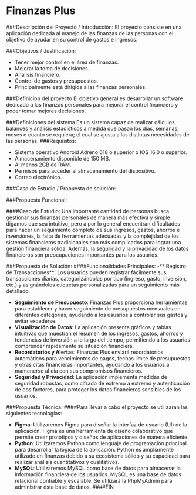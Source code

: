 # Finanzas Plus

###Descripción del Proyecto / Introducción:
El proyecto consiste en una aplicación dedicada al manejo de las finanzas de las personas con el objetivo de ayudar en su control de gastos e ingresos.


###Objetivos / Justificación:
- Tener mejor control en el área de finanzas.
- Mejorar la toma de decisiones.
- Análisis financiero.
- Control de gastos y presupuestos.
- Principalmente está dirigida a las finanzas personales.

###Definición del proyecto
El objetivo general es desarrollar  un software dedicado a las finanzas personales para mejorar el control financiero  y poder tomar mejores decisiones.

###Definiciones del sistema
Es un sistema capaz de realizar cálculos, balances y análisis estadísticos a medida que pasan los días, semanas, meses o cuanto se requiera; el cual se ajusta a las distintas necesidades de las personas.
###Requisitos:
- Sistema operativo Android Adreno 618  o superior o IOS 16.0 o superior.
- Almacenamiento disponible de 150 MB.
- Al menos 2GB de RAM.
- Permisos para acceder al almacenamiento del dispositivo.
- Correo electrónico.

###Caso de Estudio / Propuesta de solución: 

###Propuesta Funcional:

####Caso de Estudio:
Una importante cantidad de personas busca gestionar sus finanzas personales de manera más efectiva y simple digamos que sea intuitivo, pero a por lo general encuentran dificultades para hacer un seguimiento completo de sus ingresos, gastos, ahorros e inversiones, la falta de herramientas adecuadas y la complejidad de los sistemas financieros tradicionales son más complicados  para lograr una gestión financiera sólida. Además, la seguridad y la privacidad de los datos financieros son preocupaciones importantes para los usuarios.

###Propuesta de Solución:
####Funcionalidades Principales:
-** Registro de Transacciones**: Los usuarios pueden registrar fácilmente sus transacciones diarias, categorizándolas por tipo (ingreso, gasto, inversión, etc.) y asignándoles etiquetas personalizadas para un seguimiento más detallado.
- **Seguimiento de Presupuesto**: Finanzas Plus proporciona herramientas para establecer y hacer seguimiento de presupuestos mensuales en diferentes categorías, ayudando a los usuarios a controlar sus gastos y evitar excederse.
- **Visualización de Datos**: La aplicación presenta gráficos y tablas intuitivas que muestran el resumen de los ingresos, gastos, ahorros y tendencias de inversión a lo largo del tiempo, permitiendo a los usuarios comprender rápidamente su situación financiera.
- **Recordatorios y Alertas**: Finanzas Plus enviará recordatorios automáticos para vencimientos de pagos, fechas límite de presupuestos y otras citas financieras importantes, ayudando a los usuarios a mantenerse al día con sus compromisos financieros.
- **Seguridad y Privacidad**: La aplicación implementa medidas de seguridad robustas, como cifrado de extremo a extremo y autenticación de dos factores, para proteger los datos financieros sensibles de los usuarios.


###Propuesta Técnica:
####Para llevar a cabo el proyecto se utilizaran las siguientes tecnologías:
- **Figma**: Utilizaremos Figma para diseñar la interfaz de usuario (UI) de la aplicación. Figma es una herramienta de diseño colaborativo que permite crear prototipos y diseños de aplicaciones de manera eficiente.
- **Python**: Utilizaremos Python como lenguaje de programación principal para desarrollar la lógica de la aplicación. Python es ampliamente utilizado en finanzas debido a su ecosistema sólido y su capacidad para realizar análisis cuantitativos y cualitativos.
- **MySQL**: Utilizaremos MySQL como base de datos para almacenar la información financiera de los usuarios. MySQL es una base de datos relacional confiable y escalable. Se utilizará la PhpMyAdmin para administrar esta base de datos.
####FIN
